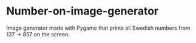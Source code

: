 # Number-on-image-generator
Image generator made with Pygame that prints all Swedish numbers from 137 -> 857 on the screen.
